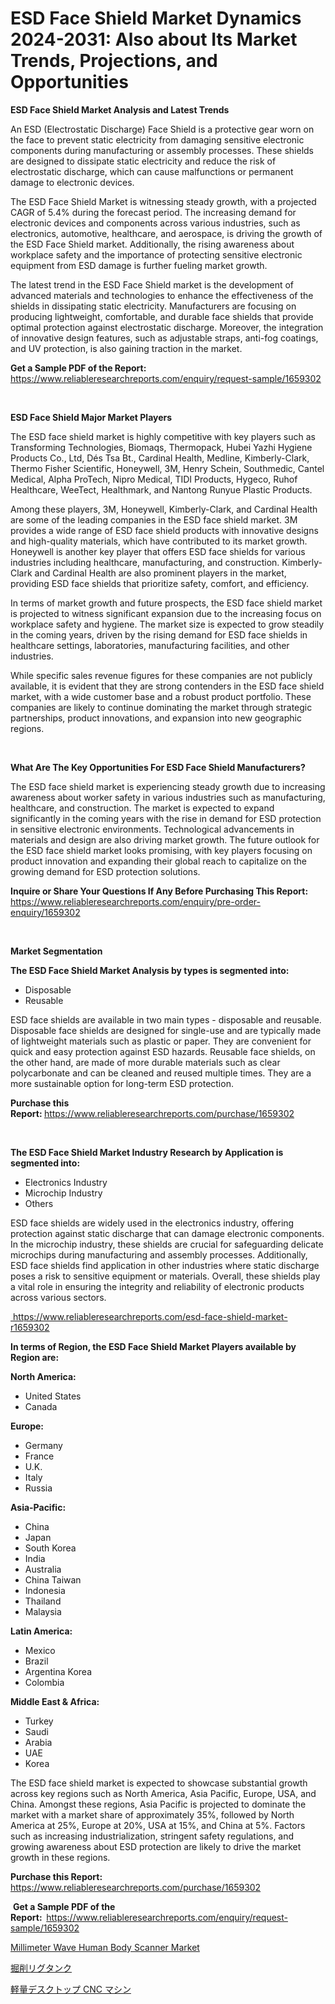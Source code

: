 <p><h1>ESD Face Shield Market Dynamics 2024-2031: Also about Its Market Trends, Projections, and Opportunities</h1></p><p><strong>ESD Face Shield Market Analysis and Latest Trends</strong></p>
<p><p>An ESD (Electrostatic Discharge) Face Shield is a protective gear worn on the face to prevent static electricity from damaging sensitive electronic components during manufacturing or assembly processes. These shields are designed to dissipate static electricity and reduce the risk of electrostatic discharge, which can cause malfunctions or permanent damage to electronic devices.</p><p>The ESD Face Shield Market is witnessing steady growth, with a projected CAGR of 5.4% during the forecast period. The increasing demand for electronic devices and components across various industries, such as electronics, automotive, healthcare, and aerospace, is driving the growth of the ESD Face Shield market. Additionally, the rising awareness about workplace safety and the importance of protecting sensitive electronic equipment from ESD damage is further fueling market growth.</p><p>The latest trend in the ESD Face Shield market is the development of advanced materials and technologies to enhance the effectiveness of the shields in dissipating static electricity. Manufacturers are focusing on producing lightweight, comfortable, and durable face shields that provide optimal protection against electrostatic discharge. Moreover, the integration of innovative design features, such as adjustable straps, anti-fog coatings, and UV protection, is also gaining traction in the market.</p></p>
<p><strong>Get a Sample PDF of the Report:&nbsp;</strong> <a href="https://www.reliableresearchreports.com/enquiry/request-sample/1659302">https://www.reliableresearchreports.com/enquiry/request-sample/1659302</a></p>
<p>&nbsp;</p>
<p><strong>ESD Face Shield Major Market Players</strong></p>
<p><p>The ESD face shield market is highly competitive with key players such as Transforming Technologies, Biomaqs, Thermopack, Hubei Yazhi Hygiene Products Co., Ltd, Dés Tsa Bt., Cardinal Health, Medline, Kimberly-Clark, Thermo Fisher Scientific, Honeywell, 3M, Henry Schein, Southmedic, Cantel Medical, Alpha ProTech, Nipro Medical, TIDI Products, Hygeco, Ruhof Healthcare, WeeTect, Healthmark, and Nantong Runyue Plastic Products.</p><p>Among these players, 3M, Honeywell, Kimberly-Clark, and Cardinal Health are some of the leading companies in the ESD face shield market. 3M provides a wide range of ESD face shield products with innovative designs and high-quality materials, which have contributed to its market growth. Honeywell is another key player that offers ESD face shields for various industries including healthcare, manufacturing, and construction. Kimberly-Clark and Cardinal Health are also prominent players in the market, providing ESD face shields that prioritize safety, comfort, and efficiency.</p><p>In terms of market growth and future prospects, the ESD face shield market is projected to witness significant expansion due to the increasing focus on workplace safety and hygiene. The market size is expected to grow steadily in the coming years, driven by the rising demand for ESD face shields in healthcare settings, laboratories, manufacturing facilities, and other industries.</p><p>While specific sales revenue figures for these companies are not publicly available, it is evident that they are strong contenders in the ESD face shield market, with a wide customer base and a robust product portfolio. These companies are likely to continue dominating the market through strategic partnerships, product innovations, and expansion into new geographic regions.</p></p>
<p>&nbsp;</p>
<p><strong>What Are The Key Opportunities For ESD Face Shield Manufacturers?</strong></p>
<p><p>The ESD face shield market is experiencing steady growth due to increasing awareness about worker safety in various industries such as manufacturing, healthcare, and construction. The market is expected to expand significantly in the coming years with the rise in demand for ESD protection in sensitive electronic environments. Technological advancements in materials and design are also driving market growth. The future outlook for the ESD face shield market looks promising, with key players focusing on product innovation and expanding their global reach to capitalize on the growing demand for ESD protection solutions.</p></p>
<p><strong>Inquire or Share Your Questions If Any Before Purchasing This Report:</strong> <a href="https://www.reliableresearchreports.com/enquiry/pre-order-enquiry/1659302">https://www.reliableresearchreports.com/enquiry/pre-order-enquiry/1659302</a></p>
<p>&nbsp;</p>
<p><strong>Market Segmentation</strong></p>
<p><strong>The ESD Face Shield Market Analysis by types is segmented into:</strong></p>
<p><ul><li>Disposable</li><li>Reusable</li></ul></p>
<p><p>ESD face shields are available in two main types - disposable and reusable. Disposable face shields are designed for single-use and are typically made of lightweight materials such as plastic or paper. They are convenient for quick and easy protection against ESD hazards. Reusable face shields, on the other hand, are made of more durable materials such as clear polycarbonate and can be cleaned and reused multiple times. They are a more sustainable option for long-term ESD protection.</p></p>
<p><strong>Purchase this Report:&nbsp;</strong><a href="https://www.reliableresearchreports.com/purchase/1659302">https://www.reliableresearchreports.com/purchase/1659302</a></p>
<p>&nbsp;</p>
<p><strong>The ESD Face Shield Market Industry Research by Application is segmented into:</strong></p>
<p><ul><li>Electronics Industry</li><li>Microchip Industry</li><li>Others</li></ul></p>
<p><p>ESD face shields are widely used in the electronics industry, offering protection against static discharge that can damage electronic components. In the microchip industry, these shields are crucial for safeguarding delicate microchips during manufacturing and assembly processes. Additionally, ESD face shields find application in other industries where static discharge poses a risk to sensitive equipment or materials. Overall, these shields play a vital role in ensuring the integrity and reliability of electronic products across various sectors.</p></p>
<p><a href="https://www.reliableresearchreports.com/esd-face-shield-market-r1659302">&nbsp;https://www.reliableresearchreports.com/esd-face-shield-market-r1659302</a></p>
<p><strong>In terms of Region, the ESD Face Shield Market Players available by Region are:</strong></p>
<p>
    <p> <strong> North America: </strong>
        <ul>
            <li>United States</li>
            <li>Canada</li>
        </ul>
        </p> 
    <p> <strong> Europe: </strong>
        <ul>
            <li>Germany</li>
            <li>France</li>
            <li>U.K.</li>
            <li>Italy</li>
            <li>Russia</li>
        </ul>
        </p> 
    <p> <strong> Asia-Pacific: </strong>
        <ul>
            <li>China</li>
            <li>Japan</li>
            <li>South Korea</li>
            <li>India</li>
            <li>Australia</li>
            <li>China Taiwan</li>
            <li>Indonesia</li>
            <li>Thailand</li>
            <li>Malaysia</li>
        </ul>
        </p> 
    <p> <strong> Latin America: </strong>
        <ul>
            <li>Mexico</li>
            <li>Brazil</li>
            <li>Argentina Korea</li>
            <li>Colombia</li>
        </ul>
        </p> 
    <p> <strong> Middle East & Africa: </strong>
        <ul>
            <li>Turkey</li>
            <li>Saudi</li>
            <li>Arabia</li>
            <li>UAE</li>
            <li>Korea</li>
        </ul>
    </p>
    </p>
<p><p>The ESD face shield market is expected to showcase substantial growth across key regions such as North America, Asia Pacific, Europe, USA, and China. Amongst these regions, Asia Pacific is projected to dominate the market with a market share of approximately 35%, followed by North America at 25%, Europe at 20%, USA at 15%, and China at 5%. Factors such as increasing industrialization, stringent safety regulations, and growing awareness about ESD protection are likely to drive the market growth in these regions.</p></p>
<p><strong>Purchase this Report: </strong><a href="https://www.reliableresearchreports.com/purchase/1659302">https://www.reliableresearchreports.com/purchase/1659302</a></p>
<p>&nbsp;<strong>Get a Sample PDF of the Report:&nbsp;&nbsp;</strong><a href="https://www.reliableresearchreports.com/enquiry/request-sample/1659302">https://www.reliableresearchreports.com/enquiry/request-sample/1659302</a></p>
<p><strong></strong></p>
<p><p><a href="https://view.publitas.com/reportprime-1/millimeter-wave-human-body-scanner-market-share-market-analysis-growth-trends-forecasts-for-period-from-2024-2031/">Millimeter Wave Human Body Scanner Market</a></p><p><a href="https://medium.com/@alejandroramirez23k/%E3%83%89%E3%83%AA%E3%83%AA%E3%83%B3%E3%82%B0%E3%83%AA%E3%82%B0%E3%82%BF%E3%83%B3%E3%82%AF%E5%B8%82%E5%A0%B4%E3%81%AE%E3%83%80%E3%82%A4%E3%83%8A%E3%83%9F%E3%82%AF%E3%82%B9%E3%81%A8%E6%88%90%E9%95%B7%E8%A6%81%E5%9B%A0%E3%82%92%E5%88%86%E6%9E%90%E3%81%97-2024%E5%B9%B4%E3%81%8B%E3%82%892031%E5%B9%B4%E3%81%BE%E3%81%A7%E3%81%AE%E4%BA%88%E6%B8%AC%E3%82%92%E8%A1%8C%E3%81%86-30f39cce28b2">掘削リグタンク</a></p><p><a href="https://medium.com/@diegoskiles2023/%E8%BB%BD%E9%87%8F%E3%83%87%E3%82%B9%E3%82%AF%E3%83%88%E3%83%83%E3%83%97cnc%E3%83%9E%E3%82%B7%E3%83%B3%E3%81%AE%E5%B8%82%E5%A0%B4-2024%E5%B9%B4%E3%81%8B%E3%82%892031%E5%B9%B4%E3%81%BE%E3%81%A7%E3%81%AE%E6%9C%9F%E9%96%93%E3%81%AB%E3%81%8A%E3%81%91%E3%82%8B%E7%94%A3%E6%A5%AD%E5%8B%95%E5%90%91%E3%81%8A%E3%82%88%E3%81%B3%E4%BA%88%E6%B8%AC-c039cff6e3d7">軽量デスクトップ CNC マシン</a></p></p>